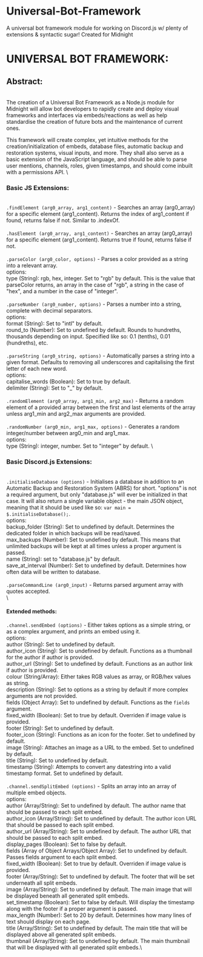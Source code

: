 # Universal-Bot-Framework
 A universal bot framework module for working on Discord.js w/ plenty of extensions & syntactic sugar! Created for Midnight

# UNIVERSAL BOT FRAMEWORK:

## Abstract:
 \
 The creation of a Universal Bot Framework as a Node.js module for Midnight will allow bot developers to rapidly create and deploy visual frameworks and interfaces via embeds/reactions as well as help standardise the creation of future bots and the maintenance of current ones.

 This framework will create complex, yet intuitive methods for the creation/initialization of embeds, database files, automatic backup and restoration systems, visual inputs, and more. They shall also serve as a basic extension of the JavaScript language, and should be able to parse user mentions, channels, roles, given timestamps, and should come inbuilt with a permissions API.
 \
### Basic JS Extensions:
 \
 `.findElement (arg0_array, arg1_content)` - Searches an array (arg0_array) for a specific element (arg1_content). Returns the index of arg1_content if found, returns false if not. Similar to .indexOf.\
 \
 `.hasElement (arg0_array, arg1_content)` - Searches an array (arg0_array) for a specific element (arg1_content). Returns true if found, returns false if not.\
 \
 `.parseColor (arg0_color, options)` - Parses a color provided as a string into a relevant array.\
 options:\
  type (String): rgb, hex, integer. Set to "rgb" by default. This is the value that parseColor returns, an array in the case of "rgb", a string in the case of "hex", and a number in the case of "integer".\
 \
 `.parseNumber (arg0_number, options)` - Parses a number into a string, complete with decimal separators.\
 options:\
  format (String): Set to "intl" by default.\
  round_to (Number): Set to undefined by default. Rounds to hundreths, thousands depending on input. Specified like so: 0.1 (tenths), 0.01 (hundreths), etc.\
 \
 `.parseString (arg0_string, options)` - Automatically parses a string into a given format. Defaults to removing all underscores and capitalising the first letter of each new word.\
 options:\
  capitalise_words (Boolean): Set to true by default.\
  delimiter (String): Set to "_" by default.\
 \
 `.randomElement (arg0_array, arg1_min, arg2_max)` - Returns a random element of a provided array between the first and last elements of the array unless arg1_min and arg2_max arguments are provided.\
 \
 `.randomNumber (arg0_min, arg1_max, options)` - Generates a random integer/number between arg0_min and arg1_max.\
 options:\
  type (String): integer, number. Set to "integer" by default.
 \
 ### Basic Discord.js Extensions:
 \
 `.initialiseDatabase (options)` - Initialises a database in addition to an Automatic Backup and Restoration System (ABRS) for short. "options" is not a required argument, but only "database.js" will ever be initialized in that case. It will also return a single variable object - the main JSON object, meaning that it should be used like so: `var main = $.initialiseDatabase();`.\
 options:\
  backup_folder (String): Set to undefined by default. Determines the dedicated folder in which backups will be read/saved.\
  max_backups (Number): Set to undefined by default. This means that unlimited backups will be kept at all times unless a proper argument is passed.\
  name (String): set to "database.js" by default.\
  save_at_interval (Number): Set to undefined by default. Determines how often data will be written to database.\
 \
 `.parseCommandLine (arg0_input)` - Returns parsed argument array with quotes accepted.\
 \
 #### Extended methods:
 `.channel.sendEmbed (options)` - Either takes options as a simple string, or as a complex argument, and prints an embed using it.\
 options:\
  author (String): Set to undefined by default.\
  author_icon (String): Set to undefined by default. Functions as a thumbnail for the author if author is provided.\
  author_url (String): Set to undefined by default. Functions as an author link if author is provided.\
  colour (String/Array): Either takes RGB values as array, or RGB/hex values as string.\
  description (String): Set to options as a string by default if more complex arguments are not provided.\
  fields (Object Array): Set to undefined by default. Functions as the `fields` argument.\
  fixed_width (Boolean): Set to true by default. Overriden if image value is provided.\
  footer (String): Set to undefined by default.\
  footer_icon (String): Functions as an icon for the footer. Set to undefined by default.\
  image (String): Attaches an image as a URL to the embed. Set to undefined by default.\
  title (String): Set to undefined by default.\
  timestamp (String): Attempts to convert any datestring into a valid timestamp format. Set to undefined by default.\
 \
 `.channel.sendSplitEmbed (options)` - Splits an array into an array of multiple embed objects.\
 options:\
  author (Array/String): Set to undefined by default. The author name that should be passed to each split embed.\
  author_icon (Array/String): Set to undefined by default. The author icon URL that should be passed to each split embed.\
  author_url (Array/String): Set to undefined by default. The author URL that should be passed to each split embed.\
  display_pages (Boolean): Set to false by default.\
  fields (Array of Object Arrays/Object Array): Set to undefined by default. Passes fields argument to each split embed.\
  fixed_width (Boolean): Set to true by default. Overriden if image value is provided.\
  footer (Array/String): Set to undefined by default. The footer that will be set underneath all split embeds.\
  image (Array/String): Set to undefined by default. The main image that will be displayed beneath all generated split embeds.\
  set_timestamp (Boolean): Set to false by default. Will display the timestamp along with the footer if a proper argument is passed.\
  max_length (Number): Set to 20 by default. Determines how many lines of text should display on each page.\
  title (Array/String): Set to undefined by default. The main title that will be displayed above all generated split embeds.\
  thumbnail (Array/String): Set to undefined by default. The main thumbnail that will be displayed with all generated split embeds.\
